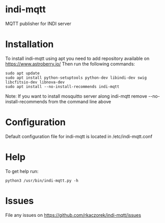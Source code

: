# indi-mqtt
MQTT publisher for INDI server

# Installation
To install indi-mqtt using apt you need to add repository available on https://www.astroberry.io/
Then run the following commands:
```
sudo apt update
sudo apt install python-setuptools python-dev libindi-dev swig libcfitsio-dev libnova-dev
sudo apt install --no-install-recommends indi-mqtt
```
Note: If you want to install mosquitto server along indi-mqtt remove --no-install-recommends from the command line above

# Configuration
Default configuration file for indi-mqtt is located in /etc/indi-mqtt.conf

# Help
To get help run:
```
python3 /usr/bin/indi-mqtt.py -h
```

# Issues
File any issues on https://github.com/rkaczorek/indi-mqtt/issues

